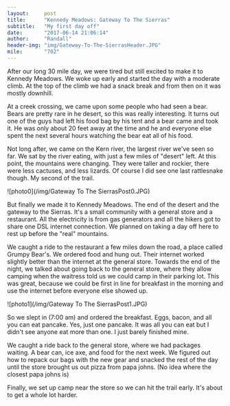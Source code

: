 ```yaml
---
layout:     post
title:      "Kennedy Meadows: Gateway To The Sierras"
subtitle:   "My first day off"
date:       "2017-06-14 21:06:14"
author:     "Randall"
header-img: "img/Gateway-To-The-SierrasHeader.JPG"
mile:       "702"
---
```

After our long 30 mile day, we were tired but still excited to make it to Kennedy Meadows. We woke up early and started the day with a moderate climb. At the top of the climb we had a snack break and from then on it was mostly downhill.

At a creek crossing, we came upon some people who had seen a bear. Bears are pretty rare in he desert, so this was really interesting. It turns out one of the guys had left his food bag by his tent and a bear came and took it. He was only about 20 feet away at the time and he and everyone else spent the next several hours watching the bear eat all of his food.

Not long after, we came on the Kern river, the largest river we've seen so far. We sat by the river eating, with just a few miles of "desert" left. At this point, the mountains were changing. They were taller and rockier, there were less cactuses, and less lizards. Of course I did see one last rattlesnake though. My second of the trail.

![photo0](/img/Gateway To The SierrasPost0.JPG)

But finally we made it to Kennedy Meadows. The end of the desert and the gateway to the Sierras. It's a small community with a general store and a restaurant. All the electricity is from gas generators and all the hikers got to share one DSL internet connection. We planned on taking a day off here to rest up before the "real" mountains.

We caught a ride to the restaurant a few miles down the road, a place called Grumpy Bear's. We ordered food and hung out. Their internet worked slightly better than the internet at the general store. Towards the end of the night, we talked about going back to the general store, where they allow camping when the waitress told us we could camp in their parking lot. This was great, because we could be first in line for breakfast in the morning and use the internet before everyone else showed up. 

![photo1](/img/Gateway To The SierrasPost1.JPG)

So we slept in (7:00 am) and ordered the breakfast. Eggs, bacon, and all you can eat pancake. Yes, just one pancake. It was all you can eat but I didn't see anyone eat more than one. I just barely finished mine.

We caught a ride back to the general store, where we had packages waiting. A bear can, ice axe, and food for the next week. We figured out how to repack our bags with the new gear and snacked the rest of the day until the store brought us out pizza from papa johns. (No idea where the closest papa johns is)

Finally, we set up camp near the store so we can hit the trail early. It's about to get a whole lot harder.
